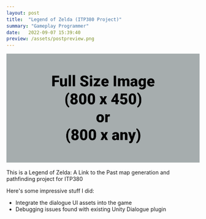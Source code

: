 ```yaml
---
layout: post
title:  "Legend of Zelda (ITP380 Project)"
summary: "Gameplay Programmer"
date:   2022-09-07 15:39:40
preview: /assets/postpreview.png
---
```


![Picture 1](/assets/fullsize.png)

This is a Legend of Zelda: A Link to the Past map generation and pathfinding project for ITP380

Here's some impressive stuff I did:
* Integrate the dialogue UI assets into the game
* Debugging issues found with existing Unity Dialogue plugin
